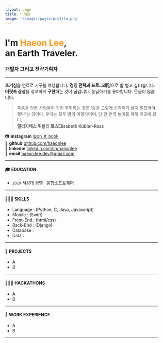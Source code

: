 ```yaml
---
layout: page
title: 이해온
image: '/images/pages/profile.png'
---
```


# I'm <span style="color:#f59b25">Haeon Lee</span>, <br/> an Earth Traveler.
### 개발자 그리고 전략기획자
---

**호기심**을 연료로 지구를 여행합니다. **경영 전략과 프로그래밍**으로 밥 벌고 싶(!)습니다. **머릿속 상상**을 정교하게 **구현**하는 것이 꿈입니다. 농담하기를 좋아합니다. 웃음이 많습니다. 

> 죽음을 앞둔 사람들이 가장 후회하는 것은 '삶을 그렇게 심각하게 살지 말았어야 했다'는 것이다.
우리는 모두 별의 여행자이며, 단 한 번의 놀이를 위해 이곳에 왔다. <br/> 
**엘리자베스 퀴블러 로스Elisabeth Kübler-Ross**

📷 **instagram** [@on_it_book](https://www.instagram.com/on_it_book) <br/>
🌿 **github** [github.com/haeonlee](https://github.com/haeonlee) <br/>
🔗 **linkedin** [linkedin.com/in/haeonlee](https://www.linkedin.com/in/haeonlee/) <br/>
📮 **email** haeon.lee.dev@gmail.com

---

#### 🎓 **EDUCATION** 
- `2020` 서강대 경영 · 융합소프트웨어

---

#### 👩🏻‍💻 **SKILLS** 
- Language : (Python, C, Java, Javascript)
- Mobile : (Swift)
- Front-End : (html/css)
- Back-End : (Django)
- Database :
- Data :

---

#### 📑 **PROJECTS** 
- A
- B

---

#### 🏃🏻‍♀️ **HACKATHONS** 
- A
- B

---

#### 🏢 **WORK EXPERIENCE** 
- A
- B

---